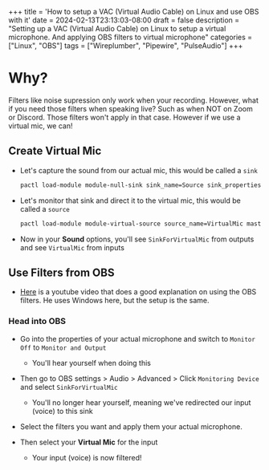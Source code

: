+++
title = 'How to setup a VAC (Virtual Audio Cable) on Linux and use OBS with it'
date = 2024-02-13T23:13:03-08:00
draft = false
description = "Setting up a VAC (Virtual Audio Cable) on Linux to setup a virtual microphone. And applying OBS filters to virtual microphone"
categories = ["Linux", "OBS"]
tags = ["Wireplumber", "Pipewire", "PulseAudio"]
+++

# Why?

Filters like noise supression only work when your recording. However, what if you need those filters when speaking live? Such as when NOT on Zoom or Discord. Those filters won't apply in that case. However if we use a virtual mic, we can!

## Create Virtual Mic

- Let's capture the sound from our actual mic, this would be called a `sink`

  ```bash
  pactl load-module module-null-sink sink_name=Source sink_properties=device.description="SinkForVirtualMic"
  ```

- Let's monitor that sink and direct it to the virtual mic, this would be called a `source`

  ```bash
  pactl load-module module-virtual-source source_name=VirtualMic master=Source.monitor
  ```

- Now in your __Sound__ options, you'll see `SinkForVirtualMic` from outputs and see `VirtualMic` from inputs

## Use Filters from OBS

- [Here](https://www.youtube.com/watch?v=Clcq7fk6L1k) is a youtube video that does a good explanation on using the OBS filters. He uses Windows here, but the setup is the same.

### Head into OBS

- Go into the properties of your actual microphone and switch to `Monitor Off` to `Monitor and Output`
  - You'll hear yourself when doing this

- Then go to OBS settings > Audio > Advanced > Click `Monitoring Device` and select `SinkForVirtualMic`
  - You'll no longer hear yourself, meaning we've redirected our input (voice) to this sink

- Select the filters you want and apply them your actual microphone. 

- Then select your __Virtual Mic__ for the input
  - Your input (voice) is now filtered!
